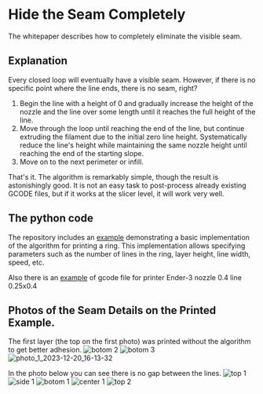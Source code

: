 # Hide the Seam Completely
The whitepaper describes how to completely eliminate the visible seam.

## Explanation
Every closed loop will eventually have a visible seam. However, if there is no specific point where the line ends, there is no seam, right?
1. Begin the line with a height of 0 and gradually increase the height of the nozzle and the line over some length until it reaches the full height of the line.
2. Move through the loop until reaching the end of the line, but continue extruding the filament due to the initial zero line height. Systematically reduce the line's height while maintaining the same nozzle height until reaching the end of the starting slope.
3. Move on to the next perimeter or infill.

That's it. The algorithm is remarkably simple, though the result is astonishingly good. 
It is not an easy task to post-process already existing GCODE files, but if it works at the slicer level, it will work very well.

## The python code
The repository includes an [example](https://github.com/vgdh/seam-hiding-whitepaper/blob/main/main.py) demonstrating a basic implementation of the algorithm for printing a ring. This implementation allows specifying parameters such as the number of lines in the ring, layer height, line width, speed, etc.

Also there is an [example](https://github.com/vgdh/seam-hiding-whitepaper/blob/main/ender-3%20nozzle%200.4%20line%200.25x0.4.gcode) of gcode file for printer Ender-3 nozzle 0.4 line 0.25x0.4

## Photos of the Seam Details on the Printed Example.
The first layer (the top on the first photo) was printed without the algorithm to get better adhesion.
![botom 2](https://github.com/vgdh/seam-hiding-whitepaper/assets/15322782/a429c68b-1711-44fb-9c97-4f046763b9d3)
![botom 3](https://github.com/vgdh/seam-hiding-whitepaper/assets/15322782/f1ebe624-44af-4e7e-a7a7-aa55142d8ca1)
![photo_1_2023-12-20_16-13-32](https://github.com/vgdh/seam-hiding-whitepaper/assets/15322782/e4982fe6-1fb4-4d81-90e3-9ea5f6d95e3b)

In the photo below you can see there is no gap between the lines.
![top 1](https://github.com/vgdh/seam-hiding-whitepaper/assets/15322782/fbca6b12-d2ec-416c-ae08-4e37baf869fd)
![side 1](https://github.com/vgdh/seam-hiding-whitepaper/assets/15322782/dd3a2900-39af-4baa-b638-91ef0328c86e)
![botom 1](https://github.com/vgdh/seam-hiding-whitepaper/assets/15322782/a96b0b4b-1658-4c4a-a8d8-b70bbde8845e)
![center 1](https://github.com/vgdh/seam-hiding-whitepaper/assets/15322782/2989402c-cd03-430e-9bf3-4ee902ee383f)
![top 2](https://github.com/vgdh/seam-hiding-whitepaper/assets/15322782/bdfca30b-73c2-4045-b297-a6454080ec01)
